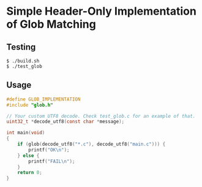 # Simple Header-Only Implementation of Glob Matching

## Testing

```console
$ ./build.sh
$ ./test_glob
```
## Usage

```c
#define GLOB_IMPLEMENTATION
#include "glob.h"

// Your custom UTF8 decode. Check test_glob.c for an example of that.
uint32_t *decode_utf8(const char *message);

int main(void)
{
    if (glob(decode_utf8("*.c"), decode_utf8("main.c"))) {
        printf("OK\n");
    } else {
        printf("FAIL\n");
    }
    return 0;
}
```
